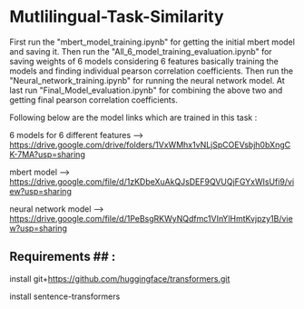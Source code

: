 # Mutlilingual-Task-Similarity

First run the "mbert_model_training.ipynb" for getting the initial mbert model and saving it.
Then run the "All_6_model_training_evaluation.ipynb" for saving weights of 6 models considering 6 features basically training the models and finding individual pearson correlation coefficients.
Then run the "Neural_network_training.ipynb" for running the neural network model.
At last run "Final_Model_evaluation.ipynb" for combining the above two and getting final pearson correlation coefficients.


Following below are the model links which are trained in this task :
 
 6 models for 6 different features -->
https://drive.google.com/drive/folders/1VxWMhx1vNLjSpCOEVsbjh0bXngCK-7MA?usp=sharing

mbert model -->
https://drive.google.com/file/d/1zKDbeXuAkQJsDEF9QVUQjFGYxWIsUfi9/view?usp=sharing

neural network model -->
https://drive.google.com/file/d/1PeBsgRKWyNQdfmc1VInYlHmtKvjpzy1B/view?usp=sharing


## Requirements ## : 
install git+https://github.com/huggingface/transformers.git

install sentence-transformers
